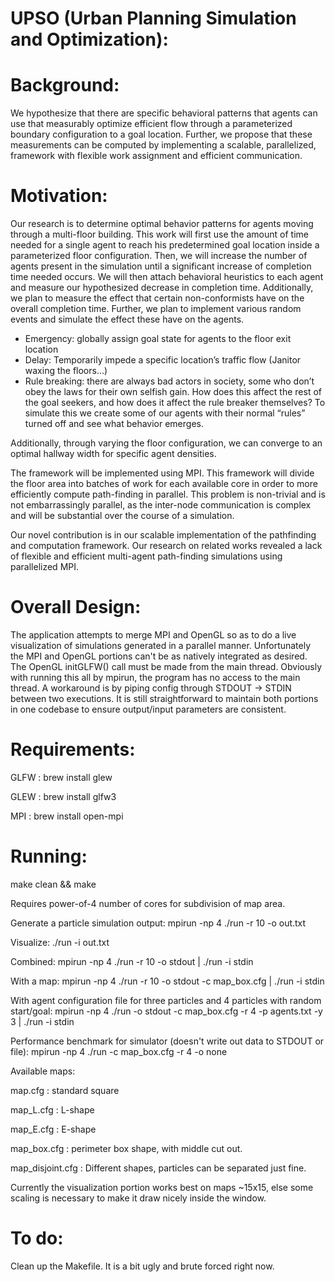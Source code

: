 # UPSO (Urban Planning Simulation and Optimization):

# Background:
We hypothesize that there are specific behavioral patterns that agents can use that measurably optimize efficient flow through a parameterized boundary configuration to a goal location. Further, we propose that these measurements can be computed by implementing a scalable, parallelized, framework with flexible work assignment and efficient communication.
	
# Motivation:
Our research is to determine optimal behavior patterns for agents moving through a multi-floor building. This work will first use the amount of time needed for a single agent to reach his predetermined goal location inside a parameterized floor configuration. Then, we will increase the number of agents present in the simulation until a significant increase of completion time needed occurs. We will then attach behavioral heuristics to each agent and measure our hypothesized decrease in completion time. Additionally, we plan to measure the effect that certain non-conformists have on the overall completion time. Further, we plan to implement various random events and simulate the effect these have on the agents.
* Emergency: globally assign goal state for agents to the floor exit location
* Delay: Temporarily impede a specific location’s traffic flow (Janitor waxing the floors…)
* Rule breaking:  there are always bad actors in society, some who don’t obey the laws for their own selfish gain.  How does this affect the rest of the goal seekers, and how does it affect the rule breaker themselves?  To simulate this we create some of our agents with their normal “rules” turned off and see what behavior emerges.  

Additionally, through varying the floor configuration, we can converge to an optimal hallway width for specific agent densities.

The framework will be implemented using MPI. This framework will divide the floor area into batches of work for each available core in order to more efficiently compute path-finding in parallel. This problem is non-trivial and is not embarrassingly parallel, as the inter-node communication is complex and will be substantial over the course of a simulation.

Our novel contribution is in our scalable implementation of the pathfinding and computation framework. Our research on related works revealed a lack of flexible and efficient multi-agent path-finding simulations using parallelized MPI. 

# Overall Design:

The application attempts to merge MPI and OpenGL so as to do a live visualization of simulations generated in a parallel manner. Unfortunately the MPI and OpenGL portions can't be as natively integrated as desired. The OpenGL initGLFW() call must be made from the main thread. Obviously with running this all by mpirun, the program has no access to the main thread. A workaround is by piping config through STDOUT -> STDIN between two executions. It is still straightforward to maintain both portions in one codebase to ensure output/input parameters are consistent.

# Requirements:

GLFW : brew install glew

GLEW : brew install glfw3

MPI  : brew install open-mpi

# Running:

make clean && make

Requires power-of-4 number of cores for subdivision of map area.

Generate a particle simulation output:
mpirun -np 4 ./run -r 10 -o out.txt

Visualize:
./run -i out.txt

Combined:
mpirun -np 4 ./run -r 10 -o stdout | ./run -i stdin

With a map:
mpirun -np 4 ./run -r 10 -o stdout -c map_box.cfg | ./run -i stdin

With agent configuration file for three particles and 4 particles with random start/goal:
mpirun -np 4 ./run -o stdout -c map_box.cfg -r 4 -p agents.txt -y 3 | ./run -i stdin

Performance benchmark for simulator (doesn't write out data to STDOUT or file):
mpirun -np 4 ./run -c map_box.cfg -r 4 -o none

Available maps:

map.cfg : standard square

map_L.cfg : L-shape

map_E.cfg : E-shape

map_box.cfg : perimeter box shape, with middle cut out.

map_disjoint.cfg : Different shapes, particles can be separated just fine.

Currently the visualization portion works best on maps ~15x15, else some scaling is necessary to make it draw nicely inside the window.

# To do:

Clean up the Makefile. It is a bit ugly and brute forced right now.

